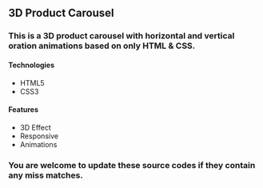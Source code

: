## 3D Product Carousel

### This is a 3D product carousel with horizontal and vertical oration animations based on only HTML & CSS.

#### Technologies

- HTML5
- CSS3

#### Features

- 3D Effect
- Responsive
- Animations

### You are welcome to update these source codes if they contain any miss matches.

